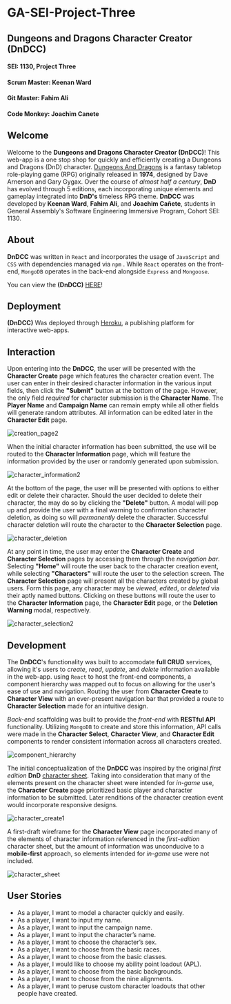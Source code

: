 # GA-SEI-Project-Three

## Dungeons and Dragons Character Creator (DnDCC)

#### SEI: 1130, Project Three

#### Scrum Master: Keenan Ward

#### Git Master: Fahim Ali

#### Code Monkey: Joachim Canete

## Welcome

Welcome to the **Dungeons and Dragons Character Creator (DnDCC)**! This web-app is a one stop shop for quickly and efficiently creating a Dungeons and Dragons (DnD) character. [Dungeons And Dragons](https://en.wikipedia.org/wiki/Dungeons_%26_Dragons) is a fantasy tabletop role-playing game (RPG) originally released in **1974**, designed by Dave Arnerson and Gary Gygax. Over the course of _almost half a century_, **DnD** has evolved through 5 editions, each incorporating unique elements and gameplay integrated into **DnD's** timeless RPG theme. **DnDCC** was developed by **Keenan Ward**, **Fahim Ali**, and **Joachim Cañete**, students in General Assembly's Software Engineering Immersive Program, Cohort SEI: 1130.

## About

**DnDCC** was written in `React` and incorporates the usage of `JavaScript` and `CSS` with dependencies managed via `npm` . While `React` operates on the front-end, `MongoDB` operates in the back-end alongside `Express` and `Mongoose`.

You can view the **(DnDCC)** [HERE](https://dndcc.herokuapp.com/)!

## Deployment

**(DnDCC)** Was deployed through [Heroku](https://www.heroku.com/), a publishing platform for interactive web-apps.

## Interaction

Upon entering into the **DnDCC**, the user will be presented with the **Character Create** page which features the character creation event. The user can enter in their desired character information in the various input fields, then click the **"Submit"** button at the bottom of the page. However, the only field _required_ for character submission is the **Character Name**. The **Player Name** and **Campaign Name** can remain empty while all other fields will generate random attributes. All information can be edited later in the **Character Edit** page.

![creation_page2](https://i.imgur.com/u5Sqbnl.png)

When the initial character information has been submitted, the use will be routed to the **Character Information** page, which will feature the information provided by the user or randomly generated upon submission.

![character_information2](https://i.imgur.com/kErQRKU.png)

At the bottom of the page, the user will be presented with options to either edit or delete their character. Should the user decided to delete their character, the may do so by clicking the **"Delete"** button. A modal will pop up and provide the user with a final warning to confirmation character deletion, as doing so will _permanently_ delete the character. Successful character deletion will route the character to the **Character Selection** page.

![character_deletion](https://i.imgur.com/eRQi4SR.png)

At any point in time, the user may enter the **Character Create** and **Character Selection** pages by accessing them through the _navigation bar_. Selecting **"Home"** will route the user back to the character creation event, while selecting **"Characters"** will route the user to the selection screen. The **Character Selection** page will present all the characters created by global users. Form this page, any character may be _viewed_, _edited_, or _deleted_ via their aptly named buttons. Clicking on these buttons will route the user to the **Character Information** page, the **Character Edit** page, or the **Deletion Warning** modal, respectively.

![character_selection2](https://i.imgur.com/bSyk6dP.png)

## Development

The **DnDCC**'s functionality was built to accomodate **full CRUD** services, allowing it's users to _create_, _read_, _update_, and _delete_ information available in the web-app. using `React` to host the front-end components, a component hierarchy was mapped out to focus on allowing for the user's ease of use and navigation. Routing the user from **Character Create** to **Character View** with an ever-present navigation bar that provided a route to **Character Selection** made for an intuitive design.

_Back-end_ scaffolding was built to provide the _front-end_ with **RESTful API** functionality. Utilizing `MongoDB` to create and store this information, API calls were made in the **Character Select**, **Character View**, and **Character Edit** components to render consistent information across all characters created.

![component_hierarchy](https://i.imgur.com/rlaoV7u.png)

The initial conceptualization of the **DnDCC** was inspired by the original _first edition_ **DnD** [character sheet](https://i.pinimg.com/originals/c8/9f/b3/c89fb37b4b355b6bf443a9bbb80e2fbe.jpg). Taking into consideration that many of the elements present on the character sheet were intended for _in-game_ use, the **Character Create** page prioritized basic player and character information to be submitted. Later renditions of the character creation event would incorporate responsive designs.

![character_create1](https://i.imgur.com/qXdFZF4.png)

A first-draft wireframe for the **Character View** page incorporated many of the elements of character information referenced in the _first-edition_ character sheet, but the amount of information was unconducive to a **mobile-first** approach, so elements intended for _in-game_ use were not included.

![character_sheet](https://i.imgur.com/ib5uCTK.png)

## User Stories

-  As a player, I want to model a character quickly and easily.
-  As a player, I want to input my name.
-  As a player, I want to input the campaign name.
-  As a player, I want to input the character’s name.
-  As a player, I want to choose the character’s sex.
-  As a player, I want to choose from the basic races.
-  As a player, I want to choose from the basic classes.
-  As a player, I would like to choose my ability point loadout (APL).
-  As a player, I want to choose from the basic backgrounds.
-  As a player, I want to choose from the nine alignments.
-  As a player, I want to peruse custom character loadouts that other people have created.
